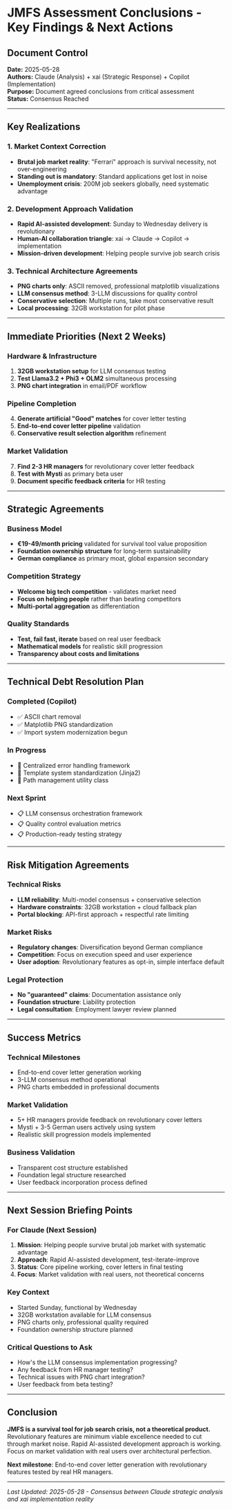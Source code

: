 # JMFS Assessment Conclusions - Key Findings & Next Actions

## Document Control
**Date:** 2025-05-28  
**Authors:** Claude (Analysis) + xai (Strategic Response) + Copilot (Implementation)  
**Purpose:** Document agreed conclusions from critical assessment  
**Status:** Consensus Reached  

---

## Key Realizations

### **1. Market Context Correction**
- **Brutal job market reality**: "Ferrari" approach is survival necessity, not over-engineering
- **Standing out is mandatory**: Standard applications get lost in noise
- **Unemployment crisis**: 200M job seekers globally, need systematic advantage

### **2. Development Approach Validation**
- **Rapid AI-assisted development**: Sunday to Wednesday delivery is revolutionary
- **Human-AI collaboration triangle**: xai → Claude → Copilot → implementation
- **Mission-driven development**: Helping people survive job search crisis

### **3. Technical Architecture Agreements**
- **PNG charts only**: ASCII removed, professional matplotlib visualizations
- **LLM consensus method**: 3-LLM discussions for quality control
- **Conservative selection**: Multiple runs, take most conservative result
- **Local processing**: 32GB workstation for pilot phase

---

## Immediate Priorities (Next 2 Weeks)

### **Hardware & Infrastructure**
1. **32GB workstation setup** for LLM consensus testing
2. **Test Llama3.2 + Phi3 + OLM2** simultaneous processing
3. **PNG chart integration** in email/PDF workflow

### **Pipeline Completion**
4. **Generate artificial "Good" matches** for cover letter testing
5. **End-to-end cover letter pipeline** validation
6. **Conservative result selection algorithm** refinement

### **Market Validation**
7. **Find 2-3 HR managers** for revolutionary cover letter feedback
8. **Test with Mysti** as primary beta user
9. **Document specific feedback criteria** for HR testing

---

## Strategic Agreements

### **Business Model**
- **€19-49/month pricing** validated for survival tool value proposition
- **Foundation ownership structure** for long-term sustainability
- **German compliance** as primary moat, global expansion secondary

### **Competition Strategy**
- **Welcome big tech competition** - validates market need
- **Focus on helping people** rather than beating competitors
- **Multi-portal aggregation** as differentiation

### **Quality Standards**
- **Test, fail fast, iterate** based on real user feedback
- **Mathematical models** for realistic skill progression
- **Transparency about costs and limitations**

---

## Technical Debt Resolution Plan

### **Completed (Copilot)**
- ✅ ASCII chart removal
- ✅ Matplotlib PNG standardization
- ✅ Import system modernization begun

### **In Progress**
- 🔄 Centralized error handling framework
- 🔄 Template system standardization (Jinja2)
- 🔄 Path management utility class

### **Next Sprint**
- 📋 LLM consensus orchestration framework
- 📋 Quality control evaluation metrics
- 📋 Production-ready testing strategy

---

## Risk Mitigation Agreements

### **Technical Risks**
- **LLM reliability**: Multi-model consensus + conservative selection
- **Hardware constraints**: 32GB workstation + cloud fallback plan
- **Portal blocking**: API-first approach + respectful rate limiting

### **Market Risks**
- **Regulatory changes**: Diversification beyond German compliance
- **Competition**: Focus on execution speed and user experience
- **User adoption**: Revolutionary features as opt-in, simple interface default

### **Legal Protection**
- **No "guaranteed" claims**: Documentation assistance only
- **Foundation structure**: Liability protection
- **Legal consultation**: Employment lawyer review planned

---

## Success Metrics

### **Technical Milestones**
- End-to-end cover letter generation working
- 3-LLM consensus method operational
- PNG charts embedded in professional documents

### **Market Validation**
- 5+ HR managers provide feedback on revolutionary cover letters
- Mysti + 3-5 German users actively using system
- Realistic skill progression models implemented

### **Business Validation**
- Transparent cost structure established
- Foundation legal structure researched
- User feedback incorporation process defined

---

## Next Session Briefing Points

### **For Claude (Next Session)**
1. **Mission**: Helping people survive brutal job market with systematic advantage
2. **Approach**: Rapid AI-assisted development, test-iterate-improve
3. **Status**: Core pipeline working, cover letters in final testing
4. **Focus**: Market validation with real users, not theoretical concerns

### **Key Context**
- Started Sunday, functional by Wednesday
- 32GB workstation available for LLM consensus
- PNG charts only, professional quality required
- Foundation ownership structure planned

### **Critical Questions to Ask**
- How's the LLM consensus implementation progressing?
- Any feedback from HR manager testing?
- Technical issues with PNG chart integration?
- User feedback from beta testing?

---

## Conclusion

**JMFS is a survival tool for job search crisis, not a theoretical product.** Revolutionary features are minimum viable excellence needed to cut through market noise. Rapid AI-assisted development approach is working. Focus on market validation with real users over architectural perfection.

**Next milestone**: End-to-end cover letter generation with revolutionary features tested by real HR managers.

---

*Last Updated: 2025-05-28 - Consensus between Claude strategic analysis and xai implementation reality*